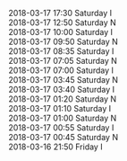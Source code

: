 2018-03-17 17:30 Saturday  I  
2018-03-17 12:50 Saturday  N  
2018-03-17 10:00 Saturday  I  
2018-03-17 09:50 Saturday  N  
2018-03-17 08:35 Saturday  I  
2018-03-17 07:05 Saturday  N  
2018-03-17 07:00 Saturday  I  
2018-03-17 03:45 Saturday  N  
2018-03-17 03:40 Saturday  I  
2018-03-17 01:20 Saturday  N  
2018-03-17 01:10 Saturday  I  
2018-03-17 01:00 Saturday  N  
2018-03-17 00:55 Saturday  I  
2018-03-17 00:45 Saturday  N  
2018-03-16 21:50 Friday  I  
